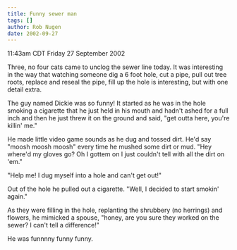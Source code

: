 ```yaml
---
title: Funny sewer man
tags: []
author: Rob Nugen
date: 2002-09-27
---
```


<p class=date>11:43am CDT Friday 27 September 2002</p>

<p>Three, no four cats came to unclog the sewer line today.  It was
interesting in the way that watching someone dig a 6 foot hole, cut a
pipe, pull out tree roots, replace and reseal the pipe, fill up the
hole is interesting, but with one detail extra.</p>

<p>The guy named Dickie was so funny!  It started as he was in the
hole smoking a cigarette that he just held in his mouth and hadn't
ashed for a full inch and then he just threw it on the ground and
said, "get outta here, you're killin' me."</p>

<p>He made little video game sounds as he dug and tossed dirt.  He'd
say "moosh moosh moosh" every time he mushed some dirt or mud.  "Hey
where'd my gloves go?   Oh I gottem on I just couldn't tell with all
the dirt on 'em."</p>

<p>"Help me!  I dug myself into a hole and can't get out!"</p>

<p>Out of the hole he pulled out a cigarette. "Well, I decided to
start smokin' again."</p>

<p>As they were filling in the hole, replanting the shrubbery (no
herrings) and flowers, he mimicked a spouse, "honey, are you sure they
worked on the sewer?  I can't tell a difference!"</p>

<p>He was funnnny funny funny.</p>
